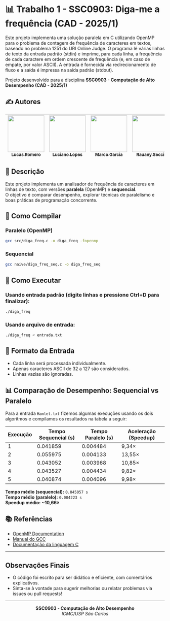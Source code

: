 # 📊 Trabalho 1 - SSC0903: Diga-me a frequência (CAD - 2025/1)

Este projeto implementa uma solução paralela em C utilizando OpenMP para o problema de contagem de frequência de caracteres em textos, baseado no problema 1251 do URI Online Judge. O programa lê várias linhas de texto da entrada padrão (stdin) e imprime, para cada linha, a frequência de cada caractere em ordem crescente de frequência (e, em caso de empate, por valor ASCII). A entrada é fornecida via redirecionamento de fluxo e a saída é impressa na saída padrão (stdout). 

Projeto desenvolvido para a disciplina **SSC0903 - Computação de Alto Desempenho (CAD - 2025/1)** 

## ✍️ Autores
| [<img loading="lazy" src="https://avatars.githubusercontent.com/u/101420277?v=4" width=115><br><sub>Lucas Romero</sub>](https://github.com/lucaslimaromero) | [<img loading="lazy" src="https://avatars.githubusercontent.com/u/130308566?v=4" width=115><br><sub>Luciano Lopes</sub>](https://github.com/lopesluciano) | [<img loading="lazy" src="https://avatars.githubusercontent.com/u/105023846?v=4" width=115><br><sub>Marco Garcia</sub>](https://github.com/marcogarcia2) | [<img loading="lazy" src="https://avatars.githubusercontent.com/u/113638177?v=4" width=115><br><sub>Rauany Secci</sub>](https://github.com/RauanySecci) |
| :---: | :---: | :---: | :---: |

## 🧩 Descrição

Este projeto implementa um analisador de frequência de caracteres em linhas de texto, com versões **paralela** (OpenMP) e **sequencial**.  
O objetivo é comparar desempenho, explorar técnicas de paralelismo e boas práticas de programação concorrente.

## 🚀 Como Compilar

### Paralelo (OpenMP)

```sh
gcc src/diga_freq.c -o diga_freq -fopenmp
```

### Sequencial

```sh
gcc naive/diga_freq_seq.c -o diga_freq_seq
```

## 🏃 Como Executar

### Usando entrada padrão (digite linhas e pressione Ctrl+D para finalizar):

```sh
./diga_freq
```

### Usando arquivo de entrada:

```sh
./diga_freq < entrada.txt
```
## 📝 Formato da Entrada

- Cada linha será processada individualmente.
- Apenas caracteres ASCII de 32 a 127 são considerados.
- Linhas vazias são ignoradas.

## 📊 Comparação de Desempenho: Sequencial vs Paralelo

Para a entrada `Hamlet.txt` fizemos algumas execuções usando os dois algoritmos e compilamos os resultados na tabela a seguir:

| Execução | Tempo Sequencial (s) | Tempo Paralelo (s) | Aceleração (Speedup) |
|----------|-----------------------|---------------------|-----------------------|
| 1        | 0.041859              | 0.004484            | 9,34×                 |
| 2        | 0.055975              | 0.004133            | 13,55×                |
| 3        | 0.043052              | 0.003968            | 10,85×                |
| 4        | 0.043527              | 0.004434            | 9,82×                 |
| 5        | 0.040874              | 0.004096            | 9,98×                 |

**Tempo médio (sequencial):** `0.045057 s`  
**Tempo médio (paralelo):** `0.004223 s`  
**Speedup médio:** **~10,66×**

## 📚 Referências

- [OpenMP Documentation](https://www.openmp.org/)
- [Manual do GCC](https://gcc.gnu.org/onlinedocs/)
- [Documentação da linguagem C](https://en.cppreference.com/w/c)

---

## Observações Finais

- O código foi escrito para ser didático e eficiente, com comentários explicativos.
- Sinta-se à vontade para sugerir melhorias ou relatar problemas via issues ou pull requests!

---

<div align="center">
  <b>SSC0903 - Computação de Alto Desempenho</b> <br>
  <i>ICMC/USP São Carlos</i>
</div>
